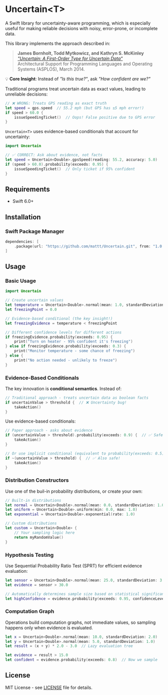 # Uncertain\<T\>

A Swift library for uncertainty-aware programming,
which is especially useful for making reliable decisions with 
noisy, error-prone, or incomplete data.

This library implements the approach described in:

> **James Bornholt, Todd Mytkowicz, and Kathryn S. McKinley**  
> [*"Uncertain<T>: A First-Order Type for Uncertain Data"*][bornholt2014uncertain]  
> Architectural Support for Programming Languages and Operating Systems (ASPLOS), 
> March 2014.

💡 **Core Insight**:
Instead of *"Is this true?"*, 
ask *"How confident are we?"*

Traditional programs treat uncertain data as exact values,
leading to unreliable decisions:

```swift
// ❌ WRONG: Treats GPS reading as exact truth
let speed = gps.speed  // 55.2 mph (but GPS has ±5 mph error!)
if speed > 60.0 {
    issueSpeedingTicket()  // Oops! False positive due to GPS error
}
```

`Uncertain<T>` uses evidence-based conditionals that account for uncertainty:

```swift
import Uncertain

// ✅ CORRECT: Ask about evidence, not facts
let speed = Uncertain<Double>.gpsSpeed(reading: 55.2, accuracy: 5.0)
if (speed > 60.0).probability(exceeds: 0.95) {
    issueSpeedingTicket()  // Only ticket if 95% confident
}
```

## Requirements

- Swift 6.0+

## Installation

### Swift Package Manager

```swift
dependencies: [
    .package(url: "https://github.com/mattt/Uncertain.git", from: "1.0.0")
]
```

## Usage

### Basic Usage

```swift
import Uncertain

// Create uncertain values
let temperature = Uncertain<Double>.normal(mean: 1.0, standardDeviation: 2.0)
let freezingPoint = 0.0

// Evidence-based conditional (the key insight!)
let freezingEvidence = temperature < freezingPoint

// Different confidence levels for different actions
if freezingEvidence.probability(exceeds: 0.95) {
    print("Turn on heater - 95% confident it's freezing")
} else if freezingEvidence.probability(exceeds: 0.3) {
    print("Monitor temperature - some chance of freezing")
} else {
    print("No action needed - unlikely to freeze")
}
```

### Evidence-Based Conditionals

The key innovation is **conditional semantics**. Instead of:

```swift
// Traditional approach - treats uncertain data as boolean facts
if uncertainValue > threshold {  // ❌ Uncertainty bug!
    takeAction()
}
```

Use evidence-based conditionals:

```swift
// Paper approach - asks about evidence
if (uncertainValue > threshold).probability(exceeds: 0.9) {  // ✅ Safe!
    takeAction()
}

// Or use implicit conditional (equivalent to probability(exceeds: 0.5))
if ~(uncertainValue > threshold) {  // ✅ Also safe!
    takeAction()
}
```

### Distribution Constructors

Use one of the buil-in probability distributions,
or create your own:

```swift
// Built-in distributions
let normal = Uncertain<Double>.normal(mean: 0.0, standardDeviation: 1.0)
let uniform = Uncertain<Double>.uniform(min: 0.0, max: 1.0)
let exponential = Uncertain<Double>.exponential(rate: 1.0)

// Custom distributions
let custom = Uncertain<Double> {
    // Your sampling logic here
    return myRandomValue()
}
```

### Hypothesis Testing

Use Sequential Probability Ratio Test (SPRT) for efficient evidence evaluation:

```swift
let sensor = Uncertain<Double>.normal(mean: 25.0, standardDeviation: 3.0)
let evidence = sensor > 30.0

// Automatically determines sample size based on statistical significance
let highConfidence = evidence.probability(exceeds: 0.95, confidenceLevel: 0.99)
```

### Computation Graph

Operations build computation graphs, not immediate values,
so sampling happens only when evidence is evaluated.

```swift
let x = Uncertain<Double>.normal(mean: 10.0, standardDeviation: 2.0)
let y = Uncertain<Double>.normal(mean: 5.0, standardDeviation: 1.0)
let result = (x + y) * 2.0 - 3.0  // Lazy evaluation tree

let evidence = result > 15.0
let confident = evidence.probability(exceeds: 0.8)  // Now we sample
```

## License

MIT License - see [LICENSE](LICENSE) file for details.

[bornholt2014uncertain]: https://www.microsoft.com/en-us/research/publication/uncertaint-a-first-order-type-for-uncertain-data-2/